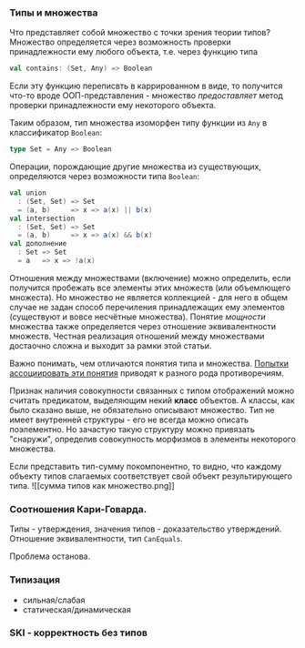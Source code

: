
### Типы и множества

Что представляет собой множество с точки зрения теории типов? Множество определяется через возможность проверки принадлежности ему любого объекта, т.е. через функцию типа
```scala
val contains: (Set, Any) => Boolean
```
Если эту функцию переписвть в каррированном в виде, то получится что-то вроде ООП-представления - множество *предоставляет* метод проверки принадлежности ему некоторого объекта.

Таким образом, тип множества изоморфен типу функции из `Any` в классификатор `Boolean`:
```scala
type Set = Any => Boolean
```
Операции, порождающие другие множества из существующих, определяются через возможности типа `Boolean`:
```scala
val union
  : (Set, Set) => Set
  = (a, b)     => x => a(x) || b(x)
val intersection
  : (Set, Set) => Set
  = (a, b)     => x => a(x) && b(x)
val дополнение
  : Set => Set
  = a   => x => !a(x)
```
Отношения между множествами (включение) можно определить, если получится пробежать все элементы этих множеств (или объемлющего множеста). Но множество не является коллекцией - для него в общем случае не задан способ перечиления принадлежащих ему элементов (существуют и вовсе несчётные множества). Понятие *мощности* множества также определяется через отношение эквивалентности множеств. Честная реализация отношений между множествами достаочно сложна и выходит за рамки этой статьи.

Важно понимать, чем отличаются понятия типа и множества. [Попытки ассоциировать эти понятия](https://habr.com/ru/post/713800/) приводят к разного рода противоречиям.

Признак наличия совокупности связанных с типом отображений можно считать предикатом, выделяющим некий **класс** объектов. А классы, как было сказано выше, не обязательно описывают множество.
Тип не имеет внутренней структуры - его не всегда можно описать поэлементно. Но зачастую такую структуру можно привязать "снаружи", определив совокупность морфизмов в элементы некоторого множества.

Если представить тип-сумму покомпонентно, то видно, что каждому объекту типов слагаемых соответствует свой объект результирующего типа.
![[сумма типов как множество.png]]

### Соотношения Кари-Говарда.
Типы - утверждения, значения типов - доказательство утверждений.
Отношение эквивалентности, тип `CanEquals`.

Проблема останова.


### Типизация
- сильная/слабая
- статическая/динамическая

### SKI - корректность без типов